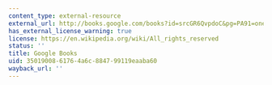 ```yaml
---
content_type: external-resource
external_url: http://books.google.com/books?id=srcGR6QvpdoC&pg=PA91=onepage
has_external_license_warning: true
license: https://en.wikipedia.org/wiki/All_rights_reserved
status: ''
title: Google Books
uid: 35019008-6176-4a6c-8847-99119eaaba60
wayback_url: ''
---
```

